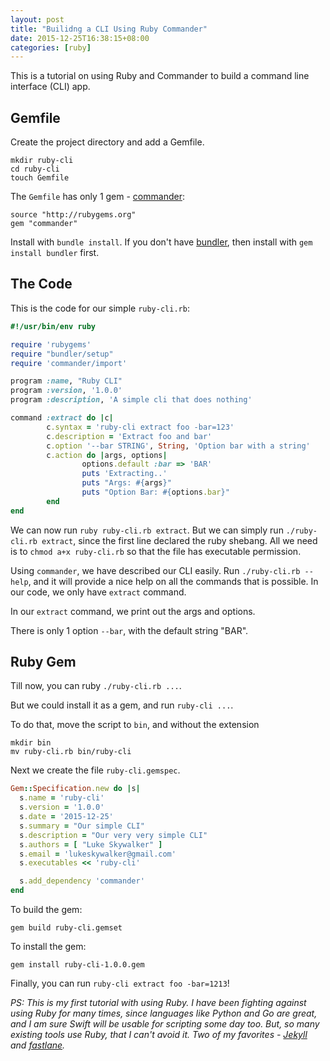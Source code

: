 ```yaml
---
layout: post
title: "Builidng a CLI Using Ruby Commander"
date: 2015-12-25T16:38:15+08:00
categories: [ruby]
---
```


This is a tutorial on using Ruby and Commander to build a command line interface (CLI) app.

## Gemfile

Create the project directory and add a Gemfile.

```
mkdir ruby-cli
cd ruby-cli
touch Gemfile
```

The `Gemfile` has only 1 gem - [commander](https://github.com/tj/commander):
```
source "http://rubygems.org"
gem "commander"
```

Install with `bundle install`. If you don't have [bundler](http://bundler.io), then install with `gem install bundler` first.


## The Code

This is the code for our simple `ruby-cli.rb`:

```ruby
#!/usr/bin/env ruby

require 'rubygems'
require "bundler/setup"
require 'commander/import'

program :name, "Ruby CLI"
program :version, '1.0.0'
program :description, 'A simple cli that does nothing'

command :extract do |c|
		c.syntax = 'ruby-cli extract foo -bar=123'
		c.description = 'Extract foo and bar'
		c.option '--bar STRING', String, 'Option bar with a string'
		c.action do |args, options|
				options.default :bar => 'BAR'
				puts 'Extracting..'
				puts "Args: #{args}"
				puts "Option Bar: #{options.bar}"
		end
end
```

We can now run `ruby ruby-cli.rb extract`. But we can simply run `./ruby-cli.rb extract`, since the first line declared the ruby shebang. All we need is to `chmod a+x ruby-cli.rb` so that the file has executable permission.

Using `commander`, we have described our CLI easily. Run `./ruby-cli.rb --help`, and it will provide a nice help on all the commands that is possible. In our code, we only have `extract` command.

In our `extract` command, we print out the args and options.

There is only 1 option `--bar`, with the default string "BAR". 


## Ruby Gem

Till now, you can ruby `./ruby-cli.rb ...`. 

But we could install it as a gem, and run `ruby-cli ...`.

To do that, move the script to `bin`, and without the extension

```
mkdir bin
mv ruby-cli.rb bin/ruby-cli
```

Next we create the file `ruby-cli.gemspec`.

```ruby
Gem::Specification.new do |s|
  s.name = 'ruby-cli'
  s.version = '1.0.0'
  s.date = '2015-12-25'
  s.summary = "Our simple CLI"
  s.description = "Our very very simple CLI"
  s.authors = [ "Luke Skywalker" ]
  s.email = 'lukeskywalker@gmail.com'
  s.executables << 'ruby-cli'

  s.add_dependency 'commander'
end
```

To build the gem:

	gem build ruby-cli.gemset

To install the gem:

	gem install ruby-cli-1.0.0.gem

Finally, you can run `ruby-cli extract foo -bar=1213`!

_PS: This is my first tutorial with using Ruby. I have been fighting against using Ruby for many times, since languages like Python and Go are great, and I am sure Swift will be usable for scripting some day too. But, so many existing tools use Ruby, that I can't avoid it. Two of my favorites - [Jekyll](https://github.com/jekyll/jekyll) and [fastlane](https://github.com/fastlane/fastlane)._

